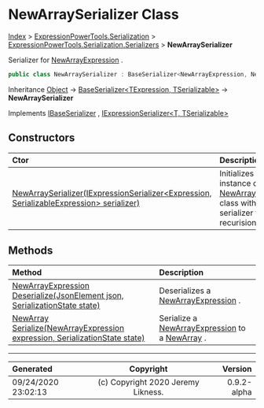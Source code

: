 ﻿# NewArraySerializer Class

[Index](../index.md) > [ExpressionPowerTools.Serialization](ExpressionPowerTools.Serialization.a.md) > [ExpressionPowerTools.Serialization.Serializers](ExpressionPowerTools.Serialization.Serializers.n.md) > **NewArraySerializer**

Serializer for [NewArrayExpression](https://docs.microsoft.com/dotnet/api/system.linq.expressions.newarrayexpression) .

```csharp
public class NewArraySerializer : BaseSerializer<NewArrayExpression, NewArray>, IExpressionSerializer<NewArrayExpression, NewArray>, IBaseSerializer
```

Inheritance [Object](https://docs.microsoft.com/dotnet/api/system.object) → [BaseSerializer&lt;TExpression, TSerializable>](ExpressionPowerTools.Serialization.Serializers.BaseSerializer`2.cs.md) → **NewArraySerializer**

Implements  [IBaseSerializer](ExpressionPowerTools.Serialization.Signatures.IBaseSerializer.i.md) ,  [IExpressionSerializer&lt;T, TSerializable>](ExpressionPowerTools.Serialization.Signatures.IExpressionSerializer`2.i.md) 

## Constructors

| Ctor | Description |
| :-- | :-- |
| [NewArraySerializer(IExpressionSerializer&lt;Expression, SerializableExpression> serializer)](ExpressionPowerTools.Serialization.Serializers.NewArraySerializer.ctor.md#newarrayserializeriexpressionserializerexpression-serializableexpression-serializer) | Initializes a new instance of the [NewArraySerializer](ExpressionPowerTools.Serialization.Serializers.NewArraySerializer.cs.md) class with a            base serializer for recurision. |
## Methods

| Method | Description |
| :-- | :-- |
| [NewArrayExpression Deserialize(JsonElement json, SerializationState state)](ExpressionPowerTools.Serialization.Serializers.NewArraySerializer.Deserialize.m.md) | Deserializes a [NewArrayExpression](https://docs.microsoft.com/dotnet/api/system.linq.expressions.newarrayexpression) . |
| [NewArray Serialize(NewArrayExpression expression, SerializationState state)](ExpressionPowerTools.Serialization.Serializers.NewArraySerializer.Serialize.m.md) | Serialize a [NewArrayExpression](https://docs.microsoft.com/dotnet/api/system.linq.expressions.newarrayexpression) to a [NewArray](ExpressionPowerTools.Serialization.Serializers.NewArray.cs.md) . |

---

| Generated | Copyright | Version |
| :-- | :-: | --: |
| 09/24/2020 23:02:13 | (c) Copyright 2020 Jeremy Likness. | 0.9.2-alpha |
